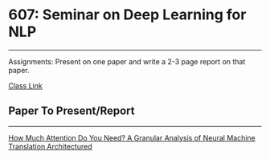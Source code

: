 # 607: Seminar on Deep Learning for NLP
----------------------------------------
Assignments: Present on one paper and write a 2-3 page report on that paper. 

[Class Link](https://classes.cs.uoregon.edu/20W/cis607dl4nlp/)

## Paper To Present/Report
--------------------------
[How Much Attention Do You Need? A Granular Analysis of Neural Machine
Translation Architectured](https://www.aclweb.org/anthology/P18-1167.pdf)
